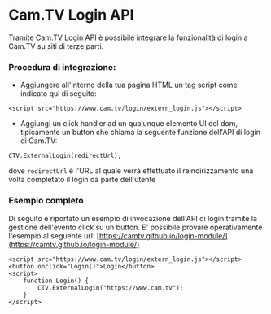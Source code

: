 # Cam.TV Login API
Tramite Cam.TV Login API è possibile integrare la funzionalità di login a Cam.TV su siti di terze parti. 

### Procedura di integrazione: 
* Aggiungere all'interno della tua pagina HTML un tag script come indicato qui di seguito:

```
<script src="https://www.cam.tv/login/extern_login.js"></script>
```

* Aggiungi un click handler ad un qualunque elemento UI del dom, tipicamente un button che chiama la seguente funzione dell'API di login di Cam.TV:

```
CTV.ExternalLogin(redirectUrl);
```
dove `redirectUrl` è l'URL al quale verrà effettuato il reindirizzamento una volta completato il login da parte dell'utente


### Esempio completo

Di seguito è riportato un esempio di invocazione dell'API di login tramite la gestione dell'evento click su un button. E' possibile provare operativamente l'esempio al seguente url: [https://camtv.github.io/login-module/](https://camtv.github.io/login-module/)


```
<script src="https://www.cam.tv/login/extern_login.js"></script>
<button onclick="Login()">Login</button>
<script>
    function Login() {
        CTV.ExternalLogin("https://www.cam.tv");
    }
</script>
```
